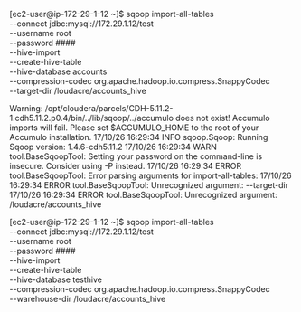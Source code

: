 [ec2-user@ip-172-29-1-12 ~]$ sqoop import-all-tables \
--connect jdbc:mysql://172.29.1.12/test \
--username root \
--password #### \
--hive-import \
--create-hive-table \
--hive-database accounts \
--compression-codec org.apache.hadoop.io.compress.SnappyCodec \
--target-dir /loudacre/accounts_hive

Warning: /opt/cloudera/parcels/CDH-5.11.2-1.cdh5.11.2.p0.4/bin/../lib/sqoop/../accumulo does not exist! Accumulo imports will fail.
Please set $ACCUMULO_HOME to the root of your Accumulo installation.
17/10/26 16:29:34 INFO sqoop.Sqoop: Running Sqoop version: 1.4.6-cdh5.11.2
17/10/26 16:29:34 WARN tool.BaseSqoopTool: Setting your password on the command-line is insecure. Consider using -P instead.
17/10/26 16:29:34 ERROR tool.BaseSqoopTool: Error parsing arguments for import-all-tables:
17/10/26 16:29:34 ERROR tool.BaseSqoopTool: Unrecognized argument: --target-dir
17/10/26 16:29:34 ERROR tool.BaseSqoopTool: Unrecognized argument: /loudacre/accounts_hive

[ec2-user@ip-172-29-1-12 ~]$ sqoop import-all-tables \
--connect jdbc:mysql://172.29.1.12/test \
--username root \
--password #### \
--hive-import \
--create-hive-table \
--hive-database testhive \
--compression-codec org.apache.hadoop.io.compress.SnappyCodec \
--warehouse-dir /loudacre/accounts_hive
